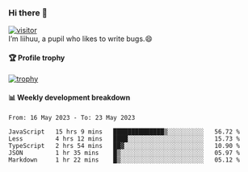 ### Hi there 👋
[![visitor](https://visitor-badge.glitch.me/badge?page_id=liihuu&right_color=blue)](https://github.com/liihuu)<br>
I’m liihuu, a pupil who likes to write bugs.😄


#### 🏆 Profile trophy
[![trophy](https://github-profile-trophy.vercel.app?username=liihuu&margin-w=16&margin-h=16&rank=-C,-B)](https://github.com/liihuu)


#### 📊 Weekly development breakdown
<!--START_SECTION:waka-->

```text
From: 16 May 2023 - To: 23 May 2023

JavaScript   15 hrs 9 mins   ██████████████▒░░░░░░░░░░   56.72 %
Less         4 hrs 12 mins   ████░░░░░░░░░░░░░░░░░░░░░   15.73 %
TypeScript   2 hrs 54 mins   ██▓░░░░░░░░░░░░░░░░░░░░░░   10.90 %
JSON         1 hr 35 mins    █▒░░░░░░░░░░░░░░░░░░░░░░░   05.97 %
Markdown     1 hr 22 mins    █▒░░░░░░░░░░░░░░░░░░░░░░░   05.12 %
```

<!--END_SECTION:waka-->

<!--
**liihuu/liihuu** is a ✨ _special_ ✨ repository because its `README.md` (this file) appears on your GitHub profile.

Here are some ideas to get you started:

- 🔭 I’m currently working on ...
- 🌱 I’m currently learning ...
- 👯 I’m looking to collaborate on ...
- 🤔 I’m looking for help with ...
- 💬 Ask me about ...
- 📫 How to reach me: ...
- 😄 Pronouns: ...
- ⚡ Fun fact: ...
-->
